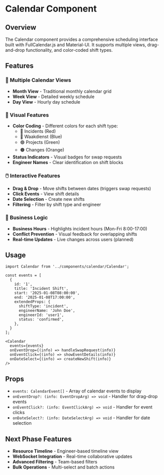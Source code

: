 # Calendar Component

## Overview
The Calendar component provides a comprehensive scheduling interface built with FullCalendar.js and Material-UI. It supports multiple views, drag-and-drop functionality, and color-coded shift types.

## Features

### 📅 Multiple Calendar Views
- **Month View** - Traditional monthly calendar grid
- **Week View** - Detailed weekly schedule  
- **Day View** - Hourly day schedule

### 🎨 Visual Features
- **Color Coding** - Different colors for each shift type:
  - 🔴 Incidents (Red)
  - 🔵 Waakdienst (Blue) 
  - 🟢 Projects (Green)
  - 🟠 Changes (Orange)
- **Status Indicators** - Visual badges for swap requests
- **Engineer Names** - Clear identification on shift blocks

### 🖱️ Interactive Features
- **Drag & Drop** - Move shifts between dates (triggers swap requests)
- **Click Events** - View shift details
- **Date Selection** - Create new shifts
- **Filtering** - Filter by shift type and engineer

### 🔧 Business Logic
- **Business Hours** - Highlights incident hours (Mon-Fri 8:00-17:00)
- **Conflict Prevention** - Visual feedback for overlapping shifts
- **Real-time Updates** - Live changes across users (planned)

## Usage

```tsx
import Calendar from '../components/calendar/Calendar';

const events = [
  {
    id: '1',
    title: 'Incident Shift',
    start: '2025-01-08T08:00:00',
    end: '2025-01-08T17:00:00',
    extendedProps: {
      shiftType: 'incident',
      engineerName: 'John Doe',
      engineerId: 'user1',
      status: 'confirmed',
    },
  }
];

<Calendar
  events={events}
  onEventDrop={(info) => handleSwapRequest(info)}
  onEventClick={(info) => showEventDetails(info)}
  onDateSelect={(info) => createNewShift(info)}
/>
```

## Props

- `events: CalendarEvent[]` - Array of calendar events to display
- `onEventDrop?: (info: EventDropArg) => void` - Handler for drag-drop events
- `onEventClick?: (info: EventClickArg) => void` - Handler for event clicks
- `onDateSelect?: (info: DateSelectArg) => void` - Handler for date selection

## Next Phase Features

- **Resource Timeline** - Engineer-based timeline view
- **WebSocket Integration** - Real-time collaborative updates
- **Advanced Filtering** - Team-based filters
- **Bulk Operations** - Multi-select and batch actions
